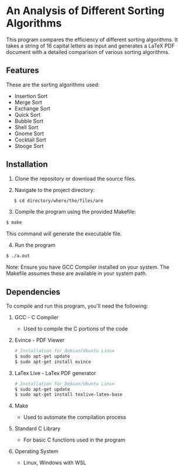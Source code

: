 # An Analysis of Different Sorting Algorithms

This program compares the efficiency of different sorting algorithms. It takes a string of 16 capital letters as input and generates a LaTeX PDF document with a detailed comparison of various sorting algorithms.

## Features

These are the sorting algorithms used:

- Insertion Sort
- Merge Sort
- Exchange Sort
- Quick Sort
- Bubble Sort
- Shell Sort
- Gnome Sort
- Cocktail Sort
- Stooge Sort

## Installation

1. Clone the repository or download the source files.

2. Navigate to the project directory:

```bash
   $ cd directory/where/the/files/are
```

3. Compile the program using the provided Makefile:

```bash
$ make
```
This command will generate the executable file.

4. Run the program
```bash
$ ./a.out
```

Note: Ensure you have GCC Compiler installed on your system. The Makefile assumes these are available in your system path.

## Dependencies

To compile and run this program, you'll need the following:

1. GCC - C Compiler
   - Used to compile the C portions of the code

2. Evince - PDF Viewer
   ```bash
   # Installation for Debian/Ubuntu Linux
   $ sudo apt-get update
   $ sudo apt-get install evince
   ```

3. LaTex Live - LaTex PDF generator
   ```bash
   # Installation for Debian/Ubuntu Linux
   $ sudo apt-get update
   $ sudo apt-get install texlive-latex-base
   ```

3. Make
   - Used to automate the compilation process

4. Standard C Library
   - For basic C functions used in the program

5. Operating System
   - Linux, Windows with WSL
   